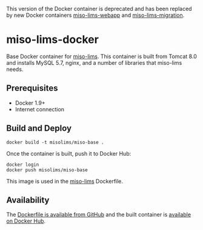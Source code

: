 This version of the Docker container is deprecated and has been replaced by new Docker containers [miso-lims-webapp](https://cloud.docker.com/u/misolims/repository/docker/misolims/miso-lims-webapp) and [miso-lims-migration](https://cloud.docker.com/u/misolims/repository/docker/misolims/miso-lims-migration).


# miso-lims-docker

Base Docker container for [miso-lims](https://github.com/TGAC/miso-lims). This container is built from Tomcat 8.0 and installs MySQL 5.7, nginx, and a number of libraries that miso-lims needs. 

## Prerequisites

* Docker 1.9+
* Internet connection

## Build and Deploy

    docker build -t misolims/miso-base .


Once the container is built, push it to Docker Hub:

    docker login
    docker push misolims/miso-base


This image is used in the [miso-lims](https://github.com/TGAC/miso-lims) Dockerfile.

## Availability

The [Dockerfile is available from GitHub](https://github.com/oicr-gsi/miso-lims-docker) and the built container is [available on Docker Hub](https://hub.docker.com/r/misolims/miso-base/).
